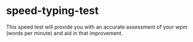 # speed-typing-test

This speed test will provide you with an accurate assessment of your wpm (words per minute) and aid in that improvement.